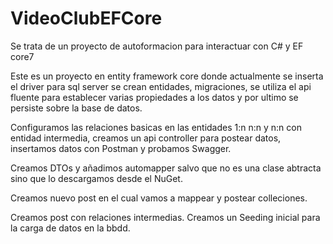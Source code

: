 # VideoClubEFCore

Se trata de un proyecto de autoformacion para interactuar con C# y EF core7


Este es un proyecto en entity framework core donde actualmente se inserta el driver para sql server se crean entidades, migraciones, se utiliza el api fluente para establecer varias propiedades a los datos y por ultimo se persiste sobre la base de datos.

Configuramos las relaciones basicas  en las entidades 1:n n:n y n:n con entidad intermedia, creamos un api controller para postear datos, insertamos datos con Postman y probamos Swagger. 

Creamos DTOs y añadimos automapper salvo que no es una clase abtracta sino que lo descargamos desde el NuGet.

Creamos nuevo post en el cual vamos a mappear y postear colleciones.

Creamos post con relaciones intermedias.
Creamos un Seeding inicial para la carga de datos en la bbdd.
